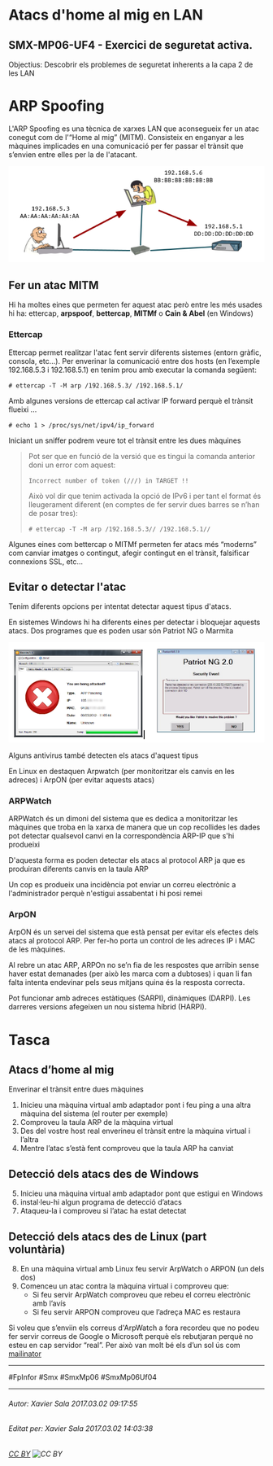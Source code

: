 # Atacs d'home al mig en LAN
## SMX-MP06-UF4 - Exercici de seguretat activa.
Objectius: Descobrir els problemes de seguretat inherents a la capa 2 de les LAN

ARP Spoofing
============================
L'ARP Spoofing es una tècnica de xarxes LAN que aconsegueix fer un atac conegut com de l'“Home al mig” (MITM). Consisteix en enganyar a les màquines implicades en una comunicació per fer passar el trànsit que s’envien entre elles per la de l'atacant.

![Atac](https://raw.githubusercontent.com/utrescu/utrescu.github.io/master/images/mitm.png)

Fer un atac MITM
-----------------------
Hi ha moltes eines que permeten fer aquest atac però entre les més usades hi ha: ettercap, **arpspoof**, **bettercap**, **MITMf** o **Cain & Abel** (en Windows)

### Ettercap

Ettercap permet realitzar l'atac fent servir diferents sistemes (entorn gràfic, consola, etc...). Per enverinar la comunicació entre dos hosts (en l’exemple 192.168.5.3 i 192.168.5.1) en tenim prou amb executar la comanda següent:

    # ettercap -T -M arp /192.168.5.3/ /192.168.5.1/

Amb algunes versions de ettercap cal activar IP forward perquè el trànsit flueixi ...

    # echo 1 > /proc/sys/net/ipv4/ip_forward

Iniciant un sniffer podrem veure tot el trànsit entre les dues màquines

> Pot ser que en funció de la versió que es tingui la comanda anterior doni un error com aquest:
> 
>     Incorrect number of token (///) in TARGET !!		
> Això vol dir que tenim activada la opció de IPv6 i per tant el format és lleugerament diferent (en comptes de fer servir dues barres se n’han de posar tres):
> 	
>     # ettercap -T -M arp /192.168.5.3// /192.168.5.1//
> 

Algunes eines com bettercap o MITMf permeten fer atacs més “moderns” com canviar imatges o contingut, afegir contingut en el trànsit, falsificar connexions SSL,  etc...

Evitar o detectar l'atac
---------------------------

Tenim diferents opcions per intentat detectar aquest tipus d'atacs. 

En sistemes Windows hi ha diferents eines per detectar i bloquejar aquests atacs. Dos programes que es poden usar són Patriot NG o Marmita

![Detectar en Windows](https://raw.githubusercontent.com/utrescu/utrescu.github.io/master/images/mitm-detect.png)

Alguns antivirus també detecten els atacs d'aquest tipus

En Linux en destaquen Arpwatch (per monitoritzar els canvis en les adreces) i ArpON (per evitar aquests atacs)

### ARPWatch

ARPWatch és un dimoni del sistema que es dedica a monitoritzar les màquines que troba en la xarxa de manera que un cop recollides les dades pot detectar qualsevol canvi en la correspondència ARP-IP que s'hi produeixi

D'aquesta forma es poden detectar els atacs al protocol ARP ja que es produiran diferents canvis en la taula ARP

Un cop es produeix una incidència pot enviar un correu electrònic a l'administrador perquè n'estigui assabentat i hi posi remei

### ArpON

ArpON és un servei del sistema que està pensat per evitar els efectes dels atacs al protocol ARP. Per fer-ho porta un control de les adreces IP i MAC de les màquines.

Al rebre un atac ARP, ARPOn no se’n fia de les respostes que arribin sense haver estat demanades (per això les marca com a dubtoses) i quan li fan falta intenta endevinar pels seus mitjans quina és la resposta correcta.

Pot funcionar amb adreces estàtiques (SARPI), dinàmiques (DARPI). Les darreres versions afegeixen un nou sistema híbrid (HARPI).

Tasca
=======================

Atacs d’home al mig
----------------------------

Enverinar el trànsit entre dues màquines

1. Inicieu una màquina virtual amb adaptador pont i feu ping a una altra màquina del sistema (el router per exemple)
2. Comproveu la taula ARP de la màquina virtual
3. Des del vostre host real enverineu el trànsit entre la màquina virtual i l’altra
4. Mentre l’atac s’està fent comproveu que la taula ARP ha canviat

Detecció dels atacs des de Windows
----------------------------------------

5. Inicieu una màquina virtual amb adaptador pont que estigui en Windows 
6. instal·leu-hi algun programa de detecció d’atacs
7. Ataqueu-la i comproveu si l’atac ha estat detectat

Detecció dels atacs des de Linux (part voluntària)
----------------------------------------------------
8. En una màquina virtual amb Linux feu servir ArpWatch o ARPON (un dels dos)
9. Comenceu un atac contra la màquina virtual i comproveu que:
    - Si feu servir ArpWatch comproveu que rebeu el correu electrònic amb l’avís
    - Si feu servir ARPON comproveu que l’adreça MAC es restaura

Si voleu que s’enviin els correus d'ArpWatch a fora recordeu que no podeu fer servir correus de Google o Microsoft perquè els rebutjaran perquè no esteu en cap servidor “real”. Per això van molt bé els d’un sol ús com [mailinator](https://www.mailinator.com/)

---

#FpInfor #Smx #SmxMp06 #SmxMp06Uf04

---

###### Autor: Xavier Sala 2017.03.02 09:17:55
###### Editat per: Xavier Sala 2017.03.02 14:03:38
###### [CC BY](https://creativecommons.org/licenses/by/4.0/) ![CC BY](https://licensebuttons.net/l/by/3.0/80x15.png)
